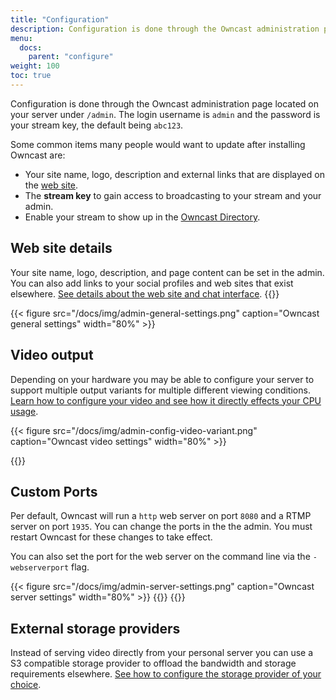 ```yaml
---
title: "Configuration"
description: Configuration is done through the Owncast administration page.  Learn what you have control over and what customizations can be made.
menu:
  docs:
    parent: "configure"
weight: 100
toc: true
---
```


Configuration is done through the Owncast administration page located on your server under `/admin`. The login username is `admin` and the password is your stream key, the default being `abc123`.

Some common items many people would want to update after installing Owncast are:

- Your site name, logo, description and external links that are displayed on the [web site](/docs/website).
- The **stream key** to gain access to broadcasting to your stream and your admin.
- Enable your stream to show up in the [Owncast Directory](/docs/directory).

## Web site details

Your site name, logo, description, and page content can be set in the admin. You can also add links to your social profiles and web sites that exist elsewhere. [See details about the web site and chat interface](/docs/website).
{{<versionsupport feature="Changing page settings in the admin panel" version="0.0.6">}}

{{< figure src="/docs/img/admin-general-settings.png" caption="Owncast general settings" width="80%" >}}

## Video output

Depending on your hardware you may be able to configure your server to support multiple output variants for multiple different viewing conditions. [Learn how to configure your video and see how it directly effects your CPU usage](/docs/encoding).

{{< figure src="/docs/img/admin-config-video-variant.png" caption="Owncast video settings" width="80%" >}}

{{<versionsupport feature="Changing video settings in the admin panel" version="0.0.6">}}

## Custom Ports

Per default, Owncast will run a `http` web server on port `8080` and a RTMP server on port `1935`. You can change the ports in the the admin. You must restart Owncast for these changes to take effect.

You can also set the port for the web server on the command line via the `-webserverport` flag.

{{< figure src="/docs/img/admin-server-settings.png" caption="Owncast server settings" width="80%" >}}
{{<versionsupport feature="Custom Ports" version="0.0.4">}}
{{<versionsupport feature="Port settings in the admin panel" version="0.0.6">}}

## External storage providers

Instead of serving video directly from your personal server you can use a S3 compatible storage provider to offload the bandwidth and storage requirements elsewhere. [See how to configure the storage provider of your choice](/docs/storage).
